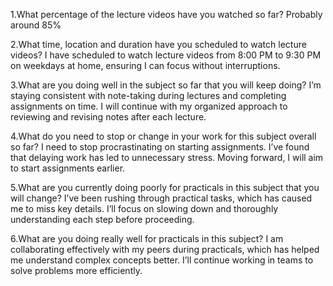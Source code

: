1.What percentage of the lecture videos have you watched so far?
    Probably around 85%

2.What time, location and duration have you scheduled to watch lecture videos?
    I have scheduled to watch lecture videos from 8:00 PM to 9:30 PM on weekdays at home, ensuring I can focus without interruptions.

3.What are you doing well in the subject so far that you will keep doing?
    I’m staying consistent with note-taking during lectures and completing assignments on time. I will continue with my organized approach to reviewing and revising notes after each lecture.

4.What do you need to stop or change in your work for this subject overall so far?
    I need to stop procrastinating on starting assignments. I’ve found that delaying work has led to unnecessary stress. Moving forward, I will aim to start assignments earlier.

5.What are you currently doing poorly for practicals in this subject that you will change?
    I’ve been rushing through practical tasks, which has caused me to miss key details. I’ll focus on slowing down and thoroughly understanding each step before proceeding.

6.What are you doing really well for practicals in this subject?
    I am collaborating effectively with my peers during practicals, which has helped me understand complex concepts better. I’ll continue working in teams to solve problems more efficiently.

    


